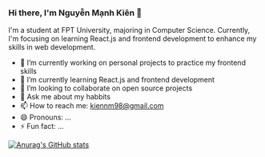 ### Hi there, I'm Nguyễn Mạnh Kiên 👋
I'm a student at FPT University, majoring in Computer Science. Currently, I'm focusing on learning React.js and frontend development to enhance my skills in web development.

- 🔭 I’m currently working on personal projects to practice my frontend skills
- 🌱 I’m currently learning React.js and frontend development
- 👯 I’m looking to collaborate on open source projects
- 💬 Ask me about my habbits
- 📫 How to reach me: kiennm98@gmail.com
- 😄 Pronouns: ...
- ⚡ Fun fact: ...

[![Anurag's GitHub stats](https://github-readme-stats.vercel.app/api?username=Kin-Xemer&show_icons=true&theme=radical
)](https://github.com/anuraghazra/github-readme-stats)
